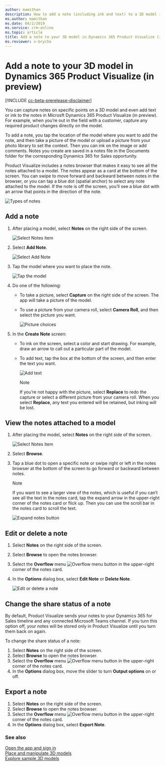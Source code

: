 ```yaml
---
author: mamithan
description: How to add a note (including ink and text) to a 3D model in Dynamics 365 Product Visualize
ms.author: mamithan
ms.date: 04/2/2019
ms.service: crm-online
ms.topic: article
title: Add a note to your 3D model in Dynamics 365 Product Visualize (in preview)
ms.reviewer: v-brycho
---
```


# Add a note to your 3D model in Dynamics 365 Product Visualize (in preview)

[!INCLUDE [cc-beta-prerelease-disclaimer](../includes/cc-beta-prerelease-disclaimer.md)]

You can capture notes on specific points on a 3D model and even add text or ink to the notes in Microsft Dynamics 365 Product Visualize (in preview). For example, when you’re out in the field with a customer, capture any required product changes directly on the model. 

To add a note, you tap the location of the model where you want to add the note, and then  take a picture of the model or upload a picture from your photo library to set the context.  Then you can ink on the image or add comments.  Notes you create are saved in a notes file in the Documents folder for the corresponding Dynamics 365 for Sales opportunity. 

Product Visualize includes a notes browser that makes it easy to see all the notes attached to a model. The notes appear as a card  at the bottom of the screen. You can swipe to move forward and backward between notes in the browser, or you can tap a blue dot (spatial anchor) to select any note attached to the model. If the note is off the screen, you’ll see a blue dot with an arrow that points in the direction of the note.  

![Types of notes](media/types-of-notes.PNG "Types of notes")

## Add a note

1.	After placing a model, select **Notes** on the right side of the screen.

    ![Select Notes item](media/select-notes.PNG "Select Notes item")
 
2.	Select **Add Note**.

    ![Select Add Note](media/add-note.PNG "Select Add Note")
 
3.	Tap the model where you want to place the note. 

    ![Tap the model](media/tap-on-product.PNG "Tap the model")
 
4.	Do one of the following:

    -	To take a picture, select **Capture** on the right side of the screen. The app will take a picture of the model.
    
    -	To use a picture from your camera roll, select **Camera Roll**, and then select the picture you want.
    
        ![Picture choices](media/take-photo.PNG "Picture choices")
   
5.	In the **Create Note** screen:

    - To ink on the screen, select a color and start drawing. For example, draw an arrow  to call out a particular part of the model.
    
    - To add text, tap the box at the bottom of the screen, and then enter the text you want.
    
       ![Add text](media/add-text.PNG "Add text")
 
       > [!NOTE]
       > If you’re not happy with the picture, select **Replace** to redo the capture or select a different picture from your camera roll. When you select **Replace**, any text you entered will be retained, but inking will be lost.    

## View the notes attached to a model

1.	After placing the model, select **Notes** on the right side of the screen.

    ![Select Notes item](media/select-notes.PNG "Select Notes item")
 
2.	Select **Browse**.  
 
3.	Tap a blue dot to open a specific note or swipe right or left in the notes browser at the bottom of the screen to go forward or backward between notes.

    > [!NOTE]
    > If you want to see a larger view of the notes, which is useful if you can’t see all the text in the notes card, tap the expand arrow in the upper-right corner of the notes card or flick up. Then you can use the scroll bar in the notes card to scroll the text. 
    
     ![Expand notes button](media/expand-notes.PNG "Expand notes button")
  
## Edit or delete a note

1.	Select **Notes** on the right side of the screen.
2.	Select **Browse** to open the notes browser.
3.	Select the **Overflow** menu ![Overflow menu button](media/overflow-button.png "Overflow menu button") in the upper-right corner of the notes card.
4.	In the **Options** dialog box, select **Edit Note** or **Delete Note**.

     ![Edit or delete a note](media/share-status.PNG "Edit or delete a note")
  
## Change the share status of a note

By default, Product Visualize sends your notes to your Dynamics 365 for Sales timeline and any connected Microsoft Teams channel. If you turn this option off, your notes will be stored only in Product Visualize until you turn them back on again. 

To change the share status of a note:

1.	Select **Notes** on the right side of the screen.
2.	Select **Browse** to open the notes browser.
3.	Select the **Overflow** menu ![Overflow menu button](media/overflow-button.png "Overflow menu button") in the upper-right corner of the notes card.
4.	In the **Options** dialog box, move the slider to turn **Output options** on or off.  
 
## Export a note
1.	Select **Notes** on the right side of the screen.
2.	Select **Browse** to open the notes browser.
3.	Select the **Overflow** menu ![Overflow menu button](media/overflow-button.png "Overflow menu button") in the upper-right corner of the notes card.
4.	In the **Options** dialog box, select **Export Note**.   


### See also

[Open the app and sign in](sign-in.md)<br>
[Place and manipulate 3D models](manipulate-models.md)<br>
[Explore sample 3D models](explore-samples.md)
